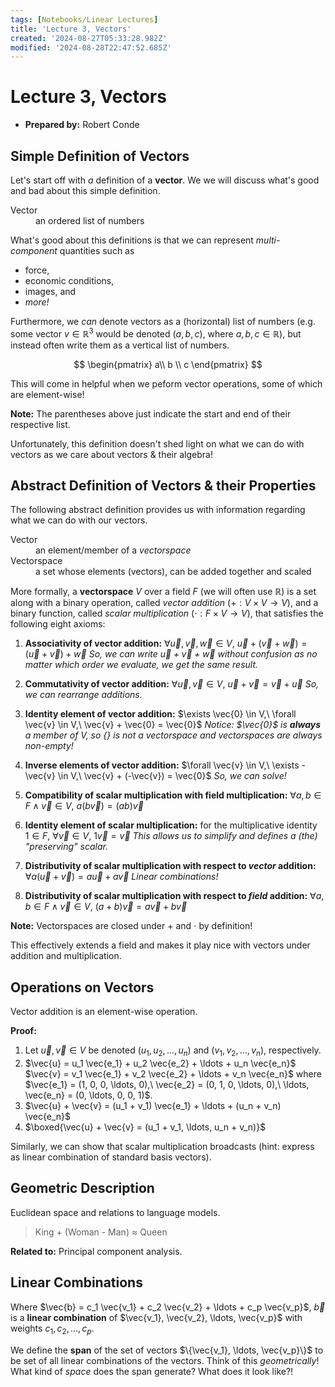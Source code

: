 ```yaml
---
tags: [Notebooks/Linear Lectures]
title: 'Lecture 3, Vectors'
created: '2024-08-27T05:33:28.982Z'
modified: '2024-08-28T22:47:52.685Z'
---
```


# Lecture 3, Vectors

* **Prepared by:** Robert Conde

## Simple Definition of Vectors

Let's start off with *a* definition of a **vector**. We we will discuss what's good and bad about this simple definition.

<dl>
  <dt>Vector</dt>
  <dd>an ordered list of numbers</dd>
</dl>

What's good about this definitions is that we can represent *multi-component* quantities such as
 * force,
 * economic conditions,
 * images, and
 * *more!*

Furthermore, we *can* denote vectors as a (horizontal) list of numbers (e.g. some vector $v \in \mathbb{R}^3$ would be denoted $(a, b, c)$, where $a,b,c \in \mathbb{R}$), but instead often write them as a vertical list of numbers.

$$
\begin{pmatrix}
 a\\ b \\ c
\end{pmatrix}
$$

This will come in helpful when we peform vector operations, some of which are element-wise!

**Note:** The parentheses above just indicate the start and end of their respective list.

Unfortunately, this definition doesn't shed light on what we can do with vectors as we care about vectors & their algebra!

## Abstract Definition of Vectors & their Properties

The following abstract definition provides us with information regarding what we can do with our vectors.

<dl>
  <dt>Vector</dt>
  <dd>an element/member of a <i>vectorspace</i></dd>
  <dt>Vectorspace</dt>
  <dd>a set whose elements (vectors), can be added together and scaled</dd>
</dl>

More formally, a **vectorspace** $V$ over a field $F$ (we will often use $\mathbb{R}$) is a set along with a binary operation, called *vector addition* ($+: V \times V \rightarrow V$), and a binary function, called *scalar multiplication* ($\cdot: F \times V \rightarrow V$), that satisfies the following eight axioms:

1. **Associativity of vector addition:** $\forall \vec{u}, \vec{v}, \vec{w} \in V,\ \vec{u} + (\vec{v} + \vec{w}) = (\vec{u} + \vec{v}) + \vec{w}$
  *So, we can write $\vec{u} + \vec{v} + \vec{w}$ without confusion as no matter which order we evaluate, we get the same result.*

2. **Commutativity of vector addition:** $\forall \vec{u}, \vec{v} \in V,\ \vec{u} + \vec{v} = \vec{v} + \vec{u}$
  *So, we can rearrange additions.*

3. **Identity element of vector addition:** $\exists \vec{0} \in V,\ \forall \vec{v} \in V,\ \vec{v} + \vec{0} = \vec{0}$
  *Notice: $\vec{0}$ is **always** a member of $V$, so $\{\}$ is not a vectorspace and vectorspaces are always non-empty!*

4. **Inverse elements of vector addition:** $\forall \vec{v} \in V,\ \exists -\vec{v} \in V,\ \vec{v} + (-\vec{v}) = \vec{0}$
  *So, we can solve!*
  
5. **Compatibility of scalar multiplication with field multiplication:** $\forall a,b \in F \land \vec{v} \in V,\ a (b \vec{v}) = (a b) \vec{v}$

6. **Identity element of scalar multiplication:** for the multiplicative identity $1 \in F$, $\forall \vec{v} \in V,\ 1 \vec{v} = \vec{v}$
  *This allows us to simplify and defines a (the) "preserving" scalar.*

7. **Distributivity of scalar multiplication with respect to *vector* addition:** $\forall a (\vec{u} + \vec{v}) = a \vec{u} + a \vec{v}$
  *Linear combinations!*

8. **Distributivity of scalar multiplication with respect to *field* addition:** $\forall a,b \in F \land \vec{v} \in V,\ (a + b) \vec{v} = a \vec{v} + b \vec{v}$

**Note:** Vectorspaces are closed under $+$ and $\cdot$ by definition!

This effectively extends a field and makes it play nice with vectors under addition and multiplication.

## Operations on Vectors

Vector addition is an element-wise operation.

**Proof:**
1. Let $\vec{u}, \vec{v} \in V$ be denoted $(u_1, u_2, \ldots, u_n)$ and $(v_1, v_2, \ldots, v_n)$, respectively.
2. $\vec{u} = u_1 \vec{e_1} + u_2 \vec{e_2} + \ldots + u_n \vec{e_n}$
   $\vec{v} = v_1 \vec{e_1} + v_2 \vec{e_2} + \ldots + v_n \vec{e_n}$
   where $\vec{e_1} = (1, 0, 0, \ldots, 0),\ \vec{e_2} = (0, 1, 0, \ldots, 0),\ \ldots, \vec{e_n} = (0, \ldots, 0, 0, 1)$.
3. $\vec{u} + \vec{v} = (u_1 + v_1) \vec{e_1} + \ldots + (u_n + v_n) \vec{e_n}$
4. $\boxed{\vec{u} + \vec{v} = (u_1 + v_1, \ldots, u_n + v_n)}$

Similarly, we can show that scalar multiplication broadcasts (hint: express as linear combination of standard basis vectors).

## Geometric Description

Euclidean space and relations to language models.

> King + (Woman - Man) ≈ Queen

**Related to:** Principal component analysis.

## Linear Combinations

Where $\vec{b} = c_1 \vec{v_1} + c_2 \vec{v_2} + \ldots + c_p \vec{v_p}$, $\vec{b}$ is a **linear combination** of $\vec{v_1}, \vec{v_2}, \ldots, \vec{v_p}$ with weights $c_1, c_2, \ldots, c_p$.

We define the **span** of the set of vectors $\{\vec{v_1}, \ldots, \vec{v_p}\}$ to be set of all linear combinations of the vectors. Think of this *geometrically*! What kind of *space* does the span generate? What does it look like?!

